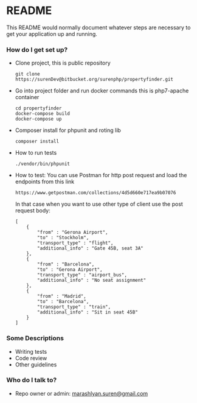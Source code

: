 # README #

This README would normally document whatever steps are necessary to get your application up and running.

### How do I get set up? ###

* Clone project, this is public repository
    ````
    git clone https://surenDev@bitbucket.org/surenphp/propertyfinder.git
    ````
    
* Go into project folder and run docker commands
    this is php7-apache container
    ````
    cd propertyfinder
    docker-compose build
    docker-compose up
    ````
* Composer install for phpunit and roting lib
    ````
    composer install
    ````
* How to run tests
    ````
    ./vendor/bin/phpunit
    ````
* How to test: You can use Postman for http post request
    and load the endpoints from this link
    ````
    https://www.getpostman.com/collections/4d5d660e717ea9b07076
    ````
    In that case when you want to use other type of client
    use the  post request body:
    
    ````
    [
    	{
    		"from" : "Gerona Airport",
    		"to" : "Stockholm",
    		"transport_type" : "flight",
    		"additional_info" : "Gate 45B, seat 3A"
    	},
    	{
    		"from" : "Barcelona",
    		"to" : "Gerona Airport",
    		"transport_type" : "airport_bus",
    		"additional_info" : "No seat assignment"
    	},
    	{
    		"from" : "Madrid",
    		"to" : "Barcelona",
    		"transport_type" : "train",
    		"additional_info" : "Sit in seat 45B"
    	}
    ]
    ````

### Some Descriptions ###

* Writing tests
* Code review
* Other guidelines

### Who do I talk to? ###

* Repo owner or admin: marashlyan.suren@gmail.com